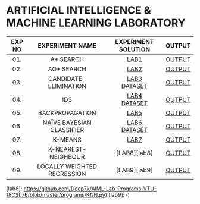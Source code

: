 # ARTIFICIAL INTELLIGENCE & MACHINE LEARNING LABORATORY

| EXP NO |       EXPERIMENT NAME       |       EXPERIMENT SOLUTION       |      OUTPUT       |
| :----: | :-------------------------: | :-----------------------------: | :---------------: |
|  01.   |         A\* SEARCH          |          [LAB1][lab1]           | [OUTPUT][output1] |
|  02.   |         AO\* SEARCH         |          [LAB2][lab2]           | [OUTPUT][output2] |
|  03.   |    CANDIDATE-ELIMINATION    | [LAB3][lab3]<br>[DATASET][csv1] | [OUTPUT][output3] |
|  04.   |             ID3             | [LAB4][lab4]<br>[DATASET][csv2] | [OUTPUT][output4] |
|  05.   |       BACKPROPAGATION       |          [LAB5][lab5]           | [OUTPUT][output5] |
|  06.   |  NAÏVE BAYESIAN CLASSIFIER  | [LAB6][lab6]<br>[DATASET][lab6] | [OUTPUT][output6] |
|  07.   |           K-MEANS           |          [LAB7][lab7]           | [OUTPUT][output7] |
|  08.   |     K-NEAREST-NEIGHBOUR     |          [LAB8][lab8]           | [OUTPUT][output8] |
|  09.   | LOCALLY WEIGHTED REGRESSION |          [LAB9][lab9]           | [OUTPUT][output9] |

</details>

[lab1]: https://github.com/Deep7k/AIML-Lab-Programs-VTU-18CSL76/blob/master/programs/AStar.py
[lab2]: https://github.com/Deep7k/AIML-Lab-Programs-VTU-18CSL76/blob/master/programs/AOStar.py
[lab3]: https://github.com/Deep7k/AIML-Lab-Programs-VTU-18CSL76/blob/master/programs/CandidateElimination.py
[lab4]: https://github.com/Deep7k/AIML-Lab-Programs-VTU-18CSL76/blob/master/programs/ID3.py
[lab5]: ()
[lab6]: ()
[lab7]: ()
[lab8]: https://github.com/Deep7k/AIML-Lab-Programs-VTU-18CSL76/blob/master/programs/KNN.py)
[lab9]: ()

#

[csv1]: (https://github.com/Deep7k/AIML-Lab-Programs-VTU-18CSL76/blob/master/programs/CandidateElimination.csv)
[csv2]: (https://github.com/Deep7k/AIML-Lab-Programs-VTU-18CSL76/blob/master/programs/ID3.csv)
[csv3]: ()

#

[output1]: (https://github.com/Deep7k/AIML-Lab-Programs-VTU-18CSL76/blob/master/output/AStar_output.txt)
[output2]: (https://github.com/Deep7k/AIML-Lab-Programs-VTU-18CSL76/blob/master/output/AOStar_output.txt)
[output3]: (https://github.com/Deep7k/AIML-Lab-Programs-VTU-18CSL76/blob/master/output/CandidateElimination_output.txt)
[output4]: (https://github.com/Deep7k/AIML-Lab-Programs-VTU-18CSL76/blob/master/output/ID3_output.txt)
[output5]: ()
[output6]: ()
[output7]: ()
[output8]: ()
[output9]: ()
